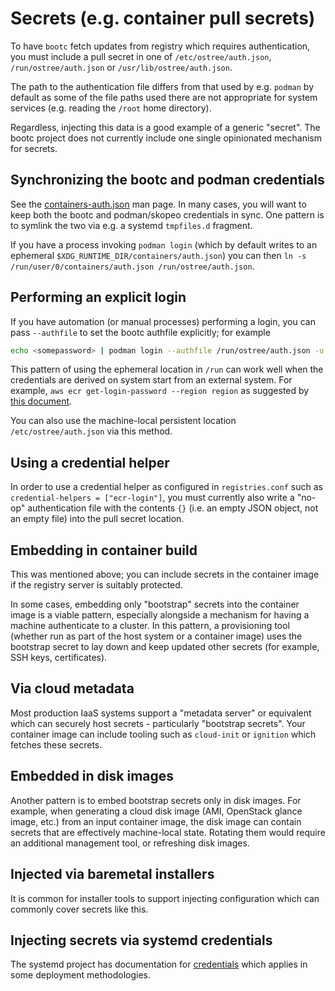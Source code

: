
# Secrets (e.g. container pull secrets)

To have `bootc` fetch updates from registry which requires authentication,
you must include a pull secret in one of `/etc/ostree/auth.json`,
`/run/ostree/auth.json` or `/usr/lib/ostree/auth.json`.

The path to the authentication file differs from that used
by e.g. `podman` by default as some of the file paths used
there are not appropriate for system services (e.g. reading
the `/root` home directory).

Regardless, injecting this data is a good example of a generic
"secret".  The bootc project does not currently include one
single opinionated mechanism for secrets.

## Synchronizing the bootc and podman credentials

See the [containers-auth.json](https://github.com/containers/image/blob/main/docs/containers-auth.json.5.md) man page. In many cases, you will
want to keep both the bootc and podman/skopeo credentials
in sync. One pattern is to symlink the two via e.g. a systemd `tmpfiles.d` fragment.

If you have a process invoking `podman login` (which by default writes to
an ephemeral `$XDG_RUNTIME_DIR/containers/auth.json`) you can then
`ln -s /run/user/0/containers/auth.json /run/ostree/auth.json`.

## Performing an explicit login

If you have automation (or manual processes) performing a login,
you can pass `--authfile` to set the bootc authfile explicitly;
for example

```bash
echo <somepassword> | podman login --authfile /run/ostree/auth.json -u someuser --password-stdin
```

This pattern of using the ephemeral location in `/run` can work
well when the credentials are derived on system start from
an external system. For example, `aws ecr get-login-password --region region`
as suggested by [this document](https://docs.aws.amazon.com/AmazonECR/latest/userguide/Podman.html).

You can also use the machine-local persistent location `/etc/ostree/auth.json`
via this method.

## Using a credential helper

In order to use a credential helper as configured in `registries.conf`
such as `credential-helpers = ["ecr-login"]`, you must currently
also write a "no-op" authentication file with the contents `{}` (i.e. an
empty JSON object, not an empty file) into the pull secret location.

## Embedding in container build

This was mentioned above; you can include secrets in
the container image if the registry server is suitably protected.

In some cases, embedding only "bootstrap" secrets into the container
image is a viable pattern, especially alongside a mechanism for
having a machine authenticate to a cluster.   In this pattern,
a provisioning tool (whether run as part of the host system
or a container image) uses the bootstrap secret to lay down
and keep updated other secrets (for example, SSH keys,
certificates).

## Via cloud metadata

Most production IaaS systems support a "metadata server" or equivalent
which can securely host secrets - particularly "bootstrap secrets".
Your container image can include tooling such as `cloud-init`
or `ignition` which fetches these secrets.

## Embedded in disk images

Another pattern is to embed bootstrap secrets only in disk images.
For example, when generating a cloud disk image (AMI, OpenStack glance image, etc.)
from an input container image, the disk image can contain secrets that
are effectively machine-local state.  Rotating them would
require an additional management tool, or refreshing disk images.

## Injected via baremetal installers

It is common for installer tools to support injecting configuration
which can commonly cover secrets like this.

## Injecting secrets via systemd credentials

The systemd project has documentation for [credentials](https://systemd.io/CREDENTIALS/)
which applies in some deployment methodologies.

